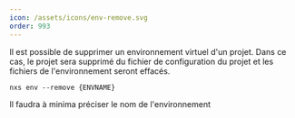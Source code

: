 ```yaml
---
icon: /assets/icons/env-remove.svg
order: 993
---
```

Il est possible de supprimer un environnement virtuel d'un projet. Dans ce cas, le projet sera supprimé du fichier de configuration du projet et les fichiers de l'environnement seront effacés.

```console
nxs env --remove {ENVNAME}
```

Il faudra à minima préciser le nom de l'environnement